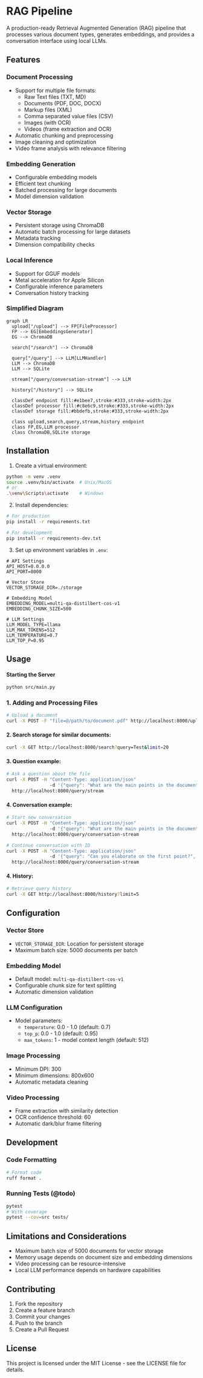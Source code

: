 # RAG Pipeline

A production-ready Retrieval Augmented Generation (RAG) pipeline that processes various document types, generates embeddings, and provides a conversation interface using local LLMs.

## Features

### Document Processing
- Support for multiple file formats:
  - Raw Text files (TXT, MD)
  - Documents (PDF, DOC, DOCX)
  - Markup files (XML)
  - Comma separated value files (CSV)
  - Images (with OCR)
  - Videos (frame extraction and OCR)
- Automatic chunking and preprocessing
- Image cleaning and optimization
- Video frame analysis with relevance filtering

### Embedding Generation
- Configurable embedding models
- Efficient text chunking
- Batched processing for large documents
- Model dimension validation

### Vector Storage
- Persistent storage using ChromaDB
- Automatic batch processing for large datasets
- Metadata tracking
- Dimension compatibility checks

### Local Inference
- Support for GGUF models
- Metal acceleration for Apple Silicon
- Configurable inference parameters
- Conversation history tracking

### Simplified Diagram

```mermaid
graph LR
  upload["/upload"] --> FP[FileProcessor]
  FP --> EG[EmbeddingsGenerator]
  EG --> ChromaDB

  search["/search"] --> ChromaDB

  query["/query"] --> LLM[LLMHandler]
  LLM --> ChromaDB
  LLM --> SQLite

  stream["/query/conversation-stream"] --> LLM

  history["/history"] --> SQLite

  classDef endpoint fill:#e1bee7,stroke:#333,stroke-width:2px
  classDef processor fill:#c8e6c9,stroke:#333,stroke-width:2px
  classDef storage fill:#bbdefb,stroke:#333,stroke-width:2px

  class upload,search,query,stream,history endpoint
  class FP,EG,LLM processor
  class ChromaDB,SQLite storage
```

## Installation

1. Create a virtual environment:
```bash
python -m venv .venv
source .venv/bin/activate  # Unix/MacOS
# or
.\venv\Scripts\activate    # Windows
```

2. Install dependencies:
```bash
# For production
pip install -r requirements.txt

# For development
pip install -r requirements-dev.txt
```

3. Set up environment variables in `.env`:
```env
# API Settings
API_HOST=0.0.0.0
API_PORT=8000

# Vector Store
VECTOR_STORAGE_DIR=./storage

# Embedding Model
EMBEDDING_MODEL=multi-qa-distilbert-cos-v1
EMBEDDING_CHUNK_SIZE=500

# LLM Settings
LLM_MODEL_TYPE=llama
LLM_MAX_TOKENS=512
LLM_TEMPERATURE=0.7
LLM_TOP_P=0.95
```

## Usage

#### Starting the Server
```bash
python src/main.py
```

### 1. Adding and Processing Files

```bash
# Upload a document
curl -X POST -F "file=@/path/to/document.pdf" http://localhost:8000/upload
```

#### 2. Search storage for similar documents:

```bash 
curl -X GET http://localhost:8000/search?query=Test&limit=20
```

#### 3. Question example:

```bash 
# Ask a question about the file
curl -X POST -H "Content-Type: application/json"
                -d '{"query": "What are the main points in the document?"}'
  http://localhost:8000/query/stream
```

#### 4. Conversation example:

```bash 
# Start new conversation
curl -X POST -H "Content-Type: application/json"
                -d '{"query": "What are the main points in the document?"}'
  http://localhost:8000/query/conversation-stream

# Continue conversation with ID
curl -X POST -H "Content-Type: application/json"
                -d '{"query": "Can you elaborate on the first point?", "conversation_id": 1}'
  http://localhost:8000/query/conversation-stream
```

#### 4. History:

```bash 
# Retrieve query history
curl -X GET http://localhost:8000/history?limit=5
```

## Configuration

### Vector Store
- `VECTOR_STORAGE_DIR`: Location for persistent storage
- Maximum batch size: 5000 documents per batch

### Embedding Model
- Default model: `multi-qa-distilbert-cos-v1`
- Configurable chunk size for text splitting
- Automatic dimension validation

### LLM Configuration
- Model parameters:
  - `temperature`: 0.0 - 1.0 (default: 0.7)
  - `top_p`: 0.0 - 1.0 (default: 0.95)
  - `max_tokens`: 1 - model context length (default: 512)

### Image Processing
- Minimum DPI: 300
- Minimum dimensions: 800x600
- Automatic metadata cleaning

### Video Processing
- Frame extraction with similarity detection
- OCR confidence threshold: 60
- Automatic dark/blur frame filtering

## Development

### Code Formatting
```bash
# Format code
ruff format .
```

### Running Tests (@todo)
```bash
pytest
# With coverage
pytest --cov=src tests/
```

## Limitations and Considerations

- Maximum batch size of 5000 documents for vector storage
- Memory usage depends on document size and embedding dimensions
- Video processing can be resource-intensive
- Local LLM performance depends on hardware capabilities

## Contributing

1. Fork the repository
2. Create a feature branch
3. Commit your changes
4. Push to the branch
5. Create a Pull Request

## License

This project is licensed under the MIT License - see the LICENSE file for details.
